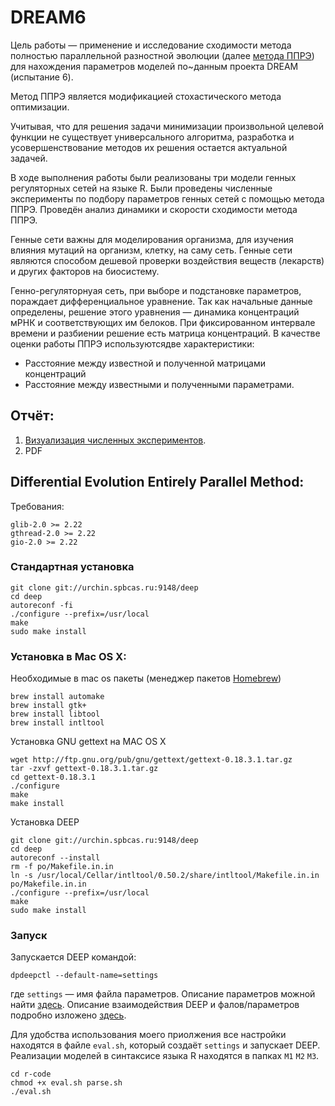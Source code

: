 # DREAM6
Цель работы — применение и исследование сходимости метода полностью параллельной разностной эволюции (далее [метода ППРЭ](http://urchin.spbcas.ru/trac/DEEP/wiki)) для нахождения параметров моделей по~данным проекта DREAM (испытание 6).

Метод ППРЭ является модификацией стохастического метода оптимизации.

Учитывая, что для решения задачи минимизации произвольной целевой функции не существует универсального алгоритма, разработка и усовершенствование методов их решения остается актуальной задачей.

В ходе выполнения работы были реализованы три модели генных регуляторных сетей на языке R. Были проведены численные эксперименты по подбору параметров генных сетей с помощью метода ППРЭ. Проведён анализ динамики и скорости сходимости метода ППРЭ.

Генные сети важны для моделирования организма, для изучения влияния мутаций на организм, клетку, на саму сеть. Генные сети являются способом дешевой проверки воздействия веществ (лекарств) и других факторов на биосистему.

Генно-регуляторнуая сеть, при выборе и подстановке параметров, пораждает дифференциальное уравнение. Так как начальные данные определены, решение этого уравнения — динамика концентраций мРНК и соответствующих им белоков. При фиксированном интервале времени и разбиении решение есть матрица концентраций. В качестве оценки работы ППРЭ используютсядве характеристики: 
 * Расстояние между известной и полученной матрицами концентраций
 * Расстояние между известными и полученными параметрами. 

## Отчёт:
1. [Визуализация численных экспериментов](http://wolframo.tk/nb/1sfh2fi54c22b8462a8f.html).
2. PDF

## Differential Evolution Entirely Parallel Method:
Требования:

    glib-2.0 >= 2.22
    gthread-2.0 >= 2.22
    gio-2.0 >= 2.22

### Стандартная установка

    git clone git://urchin.spbcas.ru:9148/deep
    cd deep
    autoreconf -fi
    ./configure --prefix=/usr/local
    make
    sudo make install

### Установка в Mac OS X:
Необходимые в mac os пакеты (менеджер пакетов [Homebrew](http://brew.sh/))

    brew install automake
    brew install gtk+
    brew install libtool
    brew install intltool

Установка GNU gettext на MAC OS X

    wget http://ftp.gnu.org/pub/gnu/gettext/gettext-0.18.3.1.tar.gz
    tar -zxvf gettext-0.18.3.1.tar.gz
    cd gettext-0.18.3.1
    ./configure
    make
    make install

Установка DEEP

    git clone git://urchin.spbcas.ru:9148/deep
    cd deep
    autoreconf --install
    rm -f po/Makefile.in.in
    ln -s /usr/local/Cellar/intltool/0.50.2/share/intltool/Makefile.in.in po/Makefile.in.in
    ./configure --prefix=/usr/local
    make
    sudo make install


### Запуск
Запускается DEEP командой:

    dpdeepctl --default-name=settings
где `settings` — имя файла параметров. Описание параметров можной найти [здесь](http://urchin.spbcas.ru/trac/DEEP/wiki/ControlParameters). Описание взаимодействия DEEP и фалов/параметров подробно изложено [здесь](http://urchin.spbcas.ru/trac/DEEP/wiki/%D0%A7%D0%B0%D1%81%D1%82%D0%BE%D0%97%D0%B0%D0%B4%D0%B0%D0%B2%D0%B0%D0%B5%D0%BC%D1%8B%D0%B5%D0%92%D0%BE%D0%BF%D1%80%D0%BE%D1%81%D1%8B).

Для удобства использования моего приолжения все настройки находятся в файле `eval.sh`, который создаёт `settings` и запускает DEEP. Реализации моделей в синтаксисе языка R находятся в папках `M1` `M2` `M3`.

    cd r-code
    chmod +x eval.sh parse.sh
    ./eval.sh
